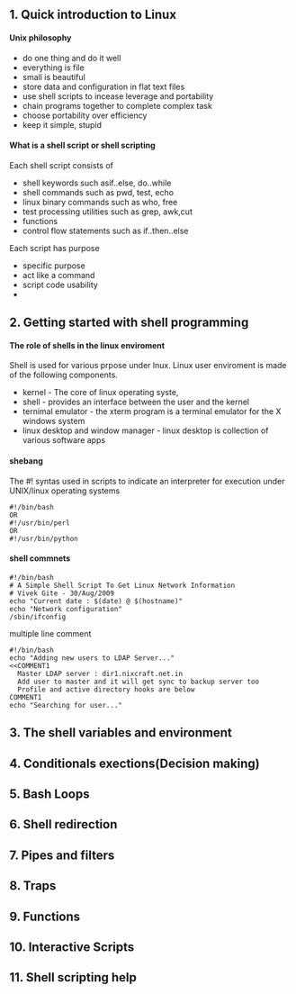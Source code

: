 ## 1. Quick introduction to Linux
#### Unix philosophy
- do one thing and do it well
- everything is file
- small is beautiful
- store data and configuration in flat text files
- use shell scripts to incease leverage and portability
- chain programs together to complete complex task
- choose portability over efficiency
- keep it simple, stupid

#### What is a shell script or shell scripting
Each shell script consists of 
- shell keywords such asif..else, do..while
- shell commands such as pwd, test, echo
- linux binary commands such as who, free
- test processing utilities such as grep, awk,cut
- functions
- control flow statements such as if..then..else

Each script has purpose
- specific purpose
- act like a command
- script code usability
- 

## 2. Getting started with shell programming
#### The role of shells in the linux enviroment
Shell is used for various prpose under lnux. Linux user enviroment is made of the following components.
- kernel - The core of linux operating syste,
- shell - provides an interface between the user and the kernel
- ternimal emulator - the xterm program is a terminal emulator for the X windows system
- linux desktop and window manager - linux desktop is collection of various software apps 

#### shebang
The #! syntas used in scripts to indicate an interpreter for execution under UNIX/linux operating systems
```
#!/bin/bash
OR
#!/usr/bin/perl
OR
#!/usr/bin/python
```

#### shell commnets
```
#!/bin/bash
# A Simple Shell Script To Get Linux Network Information
# Vivek Gite - 30/Aug/2009
echo "Current date : $(date) @ $(hostname)"
echo "Network configuration"
/sbin/ifconfig
```
multiple line comment
```
#!/bin/bash
echo "Adding new users to LDAP Server..."
<<COMMENT1
  Master LDAP server : dir1.nixcraft.net.in
  Add user to master and it will get sync to backup server too
  Profile and active directory hooks are below
COMMENT1
echo "Searching for user..."
```

## 3. The shell variables and environment


## 4. Conditionals exections(Decision making)


## 5. Bash Loops


## 6. Shell redirection


## 7. Pipes and filters


## 8. Traps


## 9. Functions


## 10. Interactive Scripts


## 11. Shell scripting help
